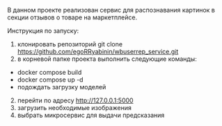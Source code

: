 В данном проекте реализован сервис для распознавания картинок в секции отзывов о товаре на маркетплейсе.

Инструкция по запуску:
1. клонировать репозиторий git clone https://github.com/egoRRyabinin/wbuserrep_service.git
1. в корневой папке проекта выполнить следующие команды:
 - docker compose build
 - docker compose up -d
 - подождать загрузку моделей
2. перейти по адресу http://127.0.0.1:5000
3. загрузить необходимые изображения
4. выбрать микросервис для выдачи предсказания

